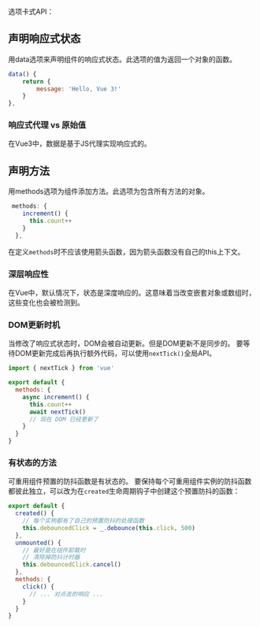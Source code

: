 选项卡式API：

## 声明响应式状态
用data选项来声明组件的响应式状态。此选项的值为返回一个对象的函数。

```js
data() {
    return {
        message: 'Hello, Vue 3!'
    }
},
```

### 响应式代理 vs 原始值
在Vue3中，数据是基于JS代理实现响应式的。

## 声明方法
用methods选项为组件添加方法。此选项为包含所有方法的对象。

```js
 methods: {
    increment() {
      this.count++
    }
  },
```

在定义`methods`时不应该使用箭头函数，因为箭头函数没有自己的this上下文。

### 深层响应性
在Vue中，默认情况下，状态是深度响应的。这意味着当改变嵌套对象或数组时，这些变化也会被检测到。

### DOM更新时机
当修改了响应式状态时，DOM会被自动更新。但是DOM更新不是同步的。
要等待DOM更新完成后再执行额外代码，可以使用`nextTick()`全局API。

```js
import { nextTick } from 'vue'

export default {
  methods: {
    async increment() {
      this.count++
      await nextTick()
      // 现在 DOM 已经更新了
    }
  }
}
```

### 有状态的方法
可重用组件预置的防抖函数是有状态的。
要保持每个可重用组件实例的防抖函数都彼此独立，可以改为在`created`生命周期钩子中创建这个预置防抖的函数：

```js
export default {
  created() {
    // 每个实例都有了自己的预置防抖的处理函数
    this.debouncedClick = _.debounce(this.click, 500)
  },
  unmounted() {
    // 最好是在组件卸载时
    // 清除掉防抖计时器
    this.debouncedClick.cancel()
  },
  methods: {
    click() {
      // ... 对点击的响应 ...
    }
  }
}
```
